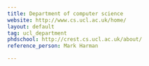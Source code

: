 ```yaml
---
title: Department of computer science
website: http://www.cs.ucl.ac.uk/home/
layout: default
tag: ucl_department
phdschool: http://crest.cs.ucl.ac.uk/about/
reference_person: Mark Harman

---
```

